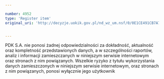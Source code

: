 ```yaml
---

number: 4952
type: 'Register item'
original_uri: 'http://decyzje.uokik.gov.pl/nd_wz_um.nsf/0/0E1CE491CB7A72A3C1257B8E003248D9?OpenDocument'


---
```


PDK S.A. nie ponosi żadnej odpowiedzialności za dokładność, aktualność oraz kompletność przedstawionych danych, a w szczególności raportów, analiz i informacji zamieszczanych w niniejszym serwisie internetowym oraz stronach z nim powiązanych. Wszelkie ryzyko z tytułu wykorzystania danych zamieszczonych w niniejszym serwisie internetowym, oraz stronach z nim powiązanych, ponosi wyłącznie jego użytkownik
